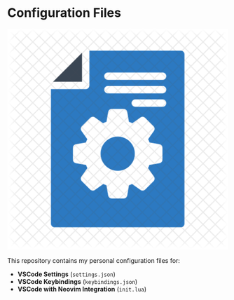 # Configuration Files

<div style="text-align: center;">
  <img src="imgs/config-files.png" alt="Alt text">
</div>

This repository contains my personal configuration files for:

- **VSCode Settings** (`settings.json`)
- **VSCode Keybindings** (`keybindings.json`)
- **VSCode with Neovim Integration** (`init.lua`)
